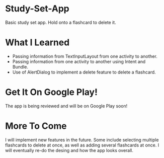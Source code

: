 # Study-Set-App
Basic study set app. Hold onto a flashcard to delete it.

# What I Learned
- Passing information from TextInputLayout from one activity to another.
- Passing information from one activity to another using Intent and Bundle.
- Use of AlertDialog to implement a delete feature to delete a flashcard.

# Get It On Google Play!
The app is being reviewed and will be on Google Play soon!

# More To Come
I will implement new features in the future. Some include selecting multiple flashcards to delete at once, as well as adding several flashcards at once. I will eventually re-do the desing and how the app looks overall.
